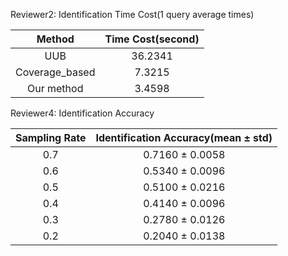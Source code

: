 Reviewer2: Identification Time Cost(1 query average times)

|Method|Time Cost(second)|
|:----------:|:-------------:|
|UUB|36.2341|
|Coverage_based|7.3215|
|Our method|3.4598|


Reviewer4: Identification Accuracy

|Sampling Rate|Identification Accuracy(mean ± std)|
|:----------:|:-------------:|
|0.7|0.7160 ±  0.0058|
|0.6|0.5340 ±  0.0096|
|0.5|0.5100 ±  0.0216|
|0.4|0.4140 ±  0.0096|
|0.3|0.2780 ±  0.0126|
|0.2|0.2040 ±  0.0138|

